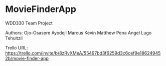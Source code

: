 # MovieFinderApp

WDD330 Team Project

Authors:
Ojo-Osasere Ayodeji Marcus
Kevin Matthew Pena
Angel Lugo Tehuitzil


Trello URL: https://trello.com/invite/b/8zRvXMeA/55497bd3f6259d3c6cef9e186249452b/movie-finder-app

